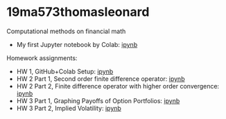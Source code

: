 # 19ma573thomasleonard
Computational methods on financial math

* My first Jupyter notebook by Colab: [ipynb](src/first_notebook_v01.ipynb)

Homework assignments:
* HW 1, GitHub+Colab Setup: [ipynb](src/homework1_v01.ipynb)
* HW 2 Part 1, Second order finite difference operator: [ipynb](src/hw2_second_fd_v01.ipynb)
* HW 2 Part 2, Finite difference operator with higher order convergence: [ipynb](src/hw2_ex_fd_v02.ipynb)
* HW 3 Part 1, Graphing Payoffs of Option Portfolios: [ipynb](src/hw3_option_combinations_v02.ipynb)
* HW 3 Part 2, Implied Volatility: [ipynb](src/hw3_implied_volatility_v02.ipynb)
      

